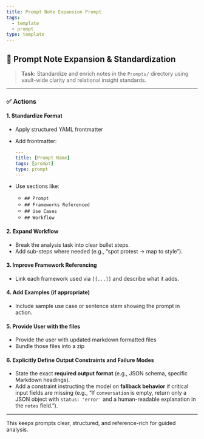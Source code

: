 ```yaml
---
title: Prompt Note Expansion Prompt
tags:
  - template
  - prompt
type: template
---
```


<!-- @format -->

## 🎯 Prompt Note Expansion & Standardization

> **Task:** Standardize and enrich notes in the `Prompts/` directory using vault-wide
> clarity and relational insight standards.

---

### ✅ Actions

#### 1. Standardize Format

- Apply structured YAML frontmatter
- Add frontmatter:

  ```yaml
  ---
  title: [Prompt Name]
  tags: [prompt]
  type: prompt
  ---
  ```

- Use sections like:
  - `## Prompt`
  - `## Frameworks Referenced`
  - `## Use Cases`
  - `## Workflow`

#### 2. Expand Workflow

- Break the analysis task into clear bullet steps.
- Add sub-steps where needed (e.g., “spot protest → map to style”).

#### 3. Improve Framework Referencing

- Link each framework used via `[[...]]` and describe what it adds.

#### 4. Add Examples (if appropriate)

- Include sample use case or sentence stem showing the prompt in action.

#### 5. Provide User with the files

- Provide the user with updated markdown formatted files
- Bundle those files into a zip

#### 6. Explicitly Define Output Constraints and Failure Modes

- State the exact **required output format** (e.g., JSON schema, specific Markdown
  headings).
- Add a constraint instructing the model on **fallback behavior** if critical input
  fields are missing (e.g., “If `conversation` is empty, return only a JSON object with
  `status: 'error'` and a human-readable explanation in the `notes` field.”).

---

This keeps prompts clear, structured, and reference-rich for guided analysis.
